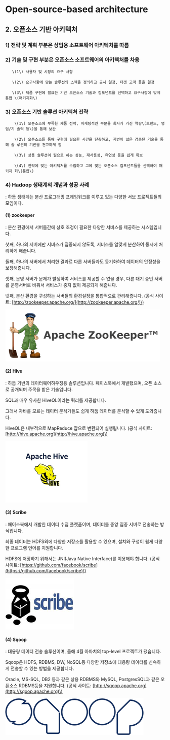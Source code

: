 # Open-source-based architecture

## 2. 오픈소스 기반 아키텍처

###  1\) 전략 및 계획 부분은 상업용 소프트웨어 아키텍처를 따름



###  2\) 기술 및 구현 부분은 오픈소스 소프트웨어의 아키텍처를 차용

       \(1\) 사용자 및 시장의 요구 사항

       \(2\) 요구사항에 맞는 솔루션의 스펙을 정의하고 출시 일정, 타겟 고객 등을 결정

       \(3\) 제품 구현에 필요한 기반 오픈소스 기술과 컴포넌트를 선택하고 요구사항에 맞게 통합 \(패키지화\)



###  3\) 오픈소스 기반 솔루션 아키텍처 전략

        \(1\) 오픈소스에 부족한 제품 전략, 마케팅적인 부분을 회사가 가진 역량\(브랜드, 영업/기 술력 등\)을 통해 보완

        \(2\) 오픈소스를 통해 구현에 필요한 시간을 단축하고, 저변이 넓은 검증된 기술을 통해 솔 루션의 기반을 견고하게 함

        \(3\) 상용 솔루션이 필요로 하는 성능, 재사용성, 유연성 등을 쉽게 확보

        \(4\) 전략에 맞는 아키텍처를 수립하고 그에 맞는 오픈소스 컴포넌트들을 선택하여 패키지 화\(통합\)



###  4\) Hadoop 생태계의 개념과 성공 사례

: 하둡 생태계는 분산 프로그래밍 프레임워크를 이루고 있는 다양한 서브 프로젝트들의 모임이다.

####  \(1\) zookeeper

 : 분산 환경에서 서버들간에 상호 조정이 필요한 다양한 서비스를 제공하는 시스템입니다.

 첫째, 하나의 서버에만 서비스가 집중되지 않도록, 서비스를 알맞게 분산하여 동시에 처리하게 해줍니다.

 둘째, 하나의 서버에서 처리한 결과르 다른 서버들과도 동기화하여 데이터의 안정성을 보장해줍니다.

 셋째, 운영 서버가 문제가 발생하여 서비스를 제공할 수 없을 경우, 다른 대기 중인 서버를 운영서버로 바꿔서 서비스가 중지 없이 제공되게 해줍니다.

 넷째, 분산 환경을 구성하는 서버들의 환경설정을 통합적으로 관리해줍니다. \(공식 사이트: [http://zookeeper.apache.org/](http://zookeeper.apache.org/)\) 

 

![](../.gitbook/assets/zookeeper.png)



####  \(2\) Hive

 : 하둡 기반의 데이터웨어하우징용 솔루션입니다. 페이스북에서 개발됐으며, 오픈 소스로 공개되며 주목을 받은 기술입니다.

 SQL과 매우 유사한 HiveQL이라는 쿼리를 제공합니다.

 그래서 자바를 모르는 데이터 분석가들도 쉽게 하둡 데이터를 분석할 수 있게 도와줍니다.

 HiveQL은 내부적으로 MapReduce 잡으로 변환되어 실행됩니다. \(공식 사이트: [http://hive.apache.org](http://hive.apache.org)\)

![](../.gitbook/assets/undefined%20%282%29.png)



####  \(3\) Scribe

 : 페이스북에서 개발한 데이터 수집 플랫폼이며, 데이터를 중앙 집중 서버로 전송하는 방식입니다.

 최종 데이터는 HDFS외에 다양한 저장소를 활용할 수 있으며, 설치와 구성이 쉽게 다양한 프로그램 언어를 지원합니다.

 HDFS에 저장하기 위해서는 JNI\(Java Native Interface\)를 이용해야 합니다. \(공식 사이트: [https://github.com/facebook/scribe](https://github.com/facebook/scribe)\)

![](../.gitbook/assets/undefined%20%283%29.png)



####  \(4\) Sqoop

 : 대용량 데이터 전송 솔루션이며, 올해 4월 아파치의 top-level 프로젝트가 됐습니다.

 Sqoop은 HDFS, RDBMS, DW, NoSQL등 다양한 저장소에 대용량 데이터를 신속하게 전송할 수 있는 방법을 제공합니다.

 Oracle, MS-SQL, DB2 등과 같은 상용 RDBMS와 MySQL, PostgresSQL과 같은 오픈소스 RDBMS등을 지원합니다. \(공식 사이트: [http://sqoop.apache.org](http://sqoop.apache.org)\)

![](../.gitbook/assets/undefined.png)

